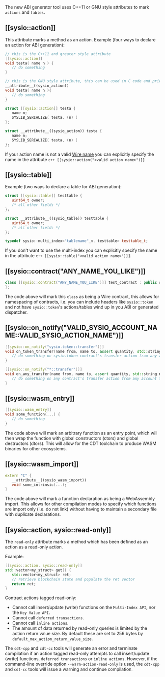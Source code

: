<!-- ---
content_title: ABI/Code generator attributes
link_text: ABI/Code generator attributes
--- -->

The new ABI generator tool uses C++11 or GNU style attributes to mark `actions` and `tables`.

## [[sysio::action]]

This attribute marks a method as an action.
Example (four ways to declare an action for ABI generation):

```cpp
// this is the C++11 and greater style attribute
[[sysio::action]]
void testa( name n ) {
   // do something
}

// this is the GNU style attribute, this can be used in C code and prior to C++ 11
__attribute__((sysio_action))
void testa( name n ){
   // do something
}

struct [[sysio::action]] testa {
   name n;
   SYSLIB_SERIALIZE( testa, (n) )
};

struct __attribute__((sysio_action)) testa {
   name n;
   SYSLIB_SERIALIZE( testa, (n) )
};
```

If your action name is not a valid [Wire name](../naming-conventions.md) you can explicitly specify the name in the attribute ```c++ [[sysio::action("<valid action name>")]]```

## [[sysio::table]]

Example (two ways to declare a table for ABI generation):

```cpp
struct [[sysio::table]] testtable {
   uint64_t owner;
   /* all other fields */
};

struct __attribute__((sysio_table)) testtable {
   uint64_t owner;
   /* all other fields */
};

typedef sysio::multi_index<"tablename"_n, testtable> testtable_t;
```

If you don't want to use the multi-index you can explicitly specify the name in the attribute ```c++ [[sysio::table("<valid action name>")]]```.

## [[sysio::contract("ANY_NAME_YOU_LIKE")]]

```cpp
class [[sysio::contract("ANY_NAME_YOU_LIKE")]] test_contract : public sysio::contract {
};
```

The code above will mark this `class` as being a Wire contract, this allows for namespacing of contracts, i.e. you can include headers like `sysio::token` and not have `sysio::token`'s actions/tables wind up in you ABI or generated dispatcher.

## [[sysio::on_notify("VALID_SYSIO_ACCOUNT_NAME::VALID_SYSIO_ACTION_NAME")]]

```cpp
[[sysio::on_notify("sysio.token::transfer")]]
void on_token_transfer(name from, name to, assert quantity, std::string memo) {
   // do something on sysio.token contract's transfer action from any account to the account where the contract is deployed.
}

[[sysio::on_notify("*::transfer")]]
void on_any_transfer(name from, name to, assert quantity, std::string memo) {
   // do something on any contract's transfer action from any account to the account where the contract is deployed.
}
```

## [[sysio::wasm_entry]]

```cpp
[[sysio::wasm_entry]]
void some_function(...) {
   // do something
}
```

The code above will mark an arbitrary function as an entry point, which will then wrap the function with global constructors (ctors) and global destructors (dtors).  This will allow for the CDT toolchain to produce WASM binaries for other ecosystems.

## [[sysio::wasm_import]]

```cpp
extern "C" {
   __attribute__((sysio_wasm_import))
   void some_intrinsic(...);
}
```

The code above will mark a function declaration as being a WebAssembly import.  This allows for other compilation modes to specify which functions are import only (i.e. do not link) without having to maintain a secondary file with duplicate declarations.

## [[sysio::action, sysio::read-only]]

The `read-only` attribute marks a method which has been defined as an action as a read-only action.

Example:

```cpp
[[sysio::action, sysio::read-only]]
std::vector<my_struct> get() {
   std::vector<my_struct> ret;
   // retrieve blockchain state and populate the ret vector
   return ret; 
}
```

Contract actions tagged read-only:

* Cannot call insert/update (write) functions on the `Multi-Index API`, nor the `Key Value API`.
* Cannot call `deferred transactions`.
* Cannot call `inline actions`.
* The amount of data returned by read-only queries is limited by the action return value size. By default these are set to 256 bytes by `default_max_action_return_value_size`.

The `cdt-cpp` and `cdt-cc` tools will generate an error and terminate compilation if an action tagged read-only attempts to call insert/update (write) functions, `deferred transactions` or `inline actions`. However, if the command-line override option `--warn-action-read-only` is used, the `cdt-cpp` and `cdt-cc` tools will issue a warning and continue compilation.
